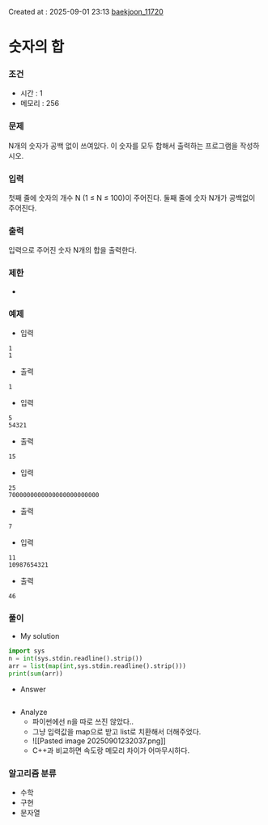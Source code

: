  
Created at : 2025-09-01 23:13
[baekjoon_11720](https://www.acmicpc.net/problem/11720)
# 숫자의 합
### 조건
- 시간 : 1
- 메모리 : 256
### 문제
N개의 숫자가 공백 없이 쓰여있다. 이 숫자를 모두 합해서 출력하는 프로그램을 작성하시오.
### 입력
첫째 줄에 숫자의 개수 N (1 ≤ N ≤ 100)이 주어진다. 둘째 줄에 숫자 N개가 공백없이 주어진다.
### 출력
입력으로 주어진 숫자 N개의 합을 출력한다.
### 제한
- 
### 예제
- 입력
```
1
1
```
- 출력
```
1
``` 
- 입력
```
5
54321
```
- 출력
```
15
``` 
- 입력
```
25
7000000000000000000000000
```
- 출력
```
7
``` 
- 입력
```
11
10987654321
```
- 출력
```
46
``` 

### 풀이
- My solution
```python
import sys
n = int(sys.stdin.readline().strip())
arr = list(map(int,sys.stdin.readline().strip()))
print(sum(arr))
```

- Answer
```python

```

- Analyze
	- 파이썬에선 n을 따로 쓰진 않았다..
	- 그냥 입력값을 map으로 받고 list로 치환해서 더해주었다.
	- ![[Pasted image 20250901232037.png]]
	- C++과 비교하면 속도랑 메모리 차이가 어마무시하다.
### 알고리즘 분류
- 수학
- 구현
- 문자열